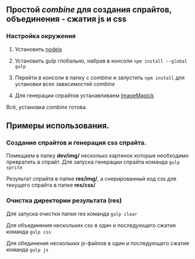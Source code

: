 ## Простой *combine* для создания спрайтов, объединения - сжатия js и css 
### Настройка окружения

1. Установить [nodejs](https://nodejs.org)
2. Установить gulp глобально, набрав в консоли 
`npm install --global gulp`
3. Перейти в консоли в папку с *combine* и запустить
`npm install`
для установки всех зависимостей *combine*

4. Для генерации спрайтов устанавливаем [ImageMagick](http://imagemagick.org)

Всё, установка *combine* готова.

## Примеры использования.
### Создание спрайтов и генерация css спрайта.

Помещаем в папку **dev/img/** несколько картинок которые необходимо
превратить в спрайт.
Для запуска генерации спрайта команда 
`gulp sprite`

Результат спрайта в папке **res/img/**,  а снерированный код css для текущего спрайта в папке **res/css/**


### Очистка директории результата (res)
Для запуска очистки папки res команда 
`gulp clear`

Для объединения нескольких css в один и последующего сжатия команда 
`gulp css`

Для обединения нескольких js-файлов в один и последующего сжатия команда
`gulp js`
